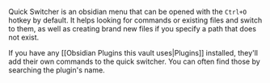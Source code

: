 Quick Switcher is an obsidian menu that can be opened with the `Ctrl+O` hotkey by default. It helps looking for commands or existing files and switch to them, as well as creating brand new files if you specify a path that does not exist.

If you have any [[Obsidian Plugins this vault uses|Plugins]] installed, they'll add their own commands to the quick switcher. You can often find those by searching the plugin's name.
